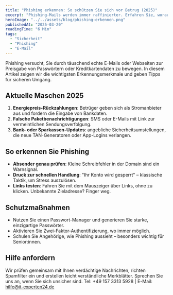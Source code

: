 ```yaml
---
title: "Phishing erkennen: So schützen Sie sich vor Betrug (2025)"
excerpt: "Phishing-Mails werden immer raffinierter. Erfahren Sie, worauf Sie 2025 achten müssen, um sich und Ihre Familie zu schützen."
heroImage: "../../assets/blog/phishing-erkennen.png"
publishedAt: "2025-03-20"
readingTime: "6 Min"
tags:
  - "Sicherheit"
  - "Phishing"
  - "E-Mail"
---
```


Phishing versucht, Sie durch täuschend echte E-Mails oder Webseiten zur Preisgabe von Passwörtern oder Kreditkartendaten zu bewegen. In diesem Artikel zeigen wir die wichtigsten Erkennungsmerkmale und geben Tipps für sicheren Umgang.

## Aktuelle Maschen 2025

1. **Energiepreis-Rückzahlungen**: Betrüger geben sich als Stromanbieter aus und fordern die Eingabe von Bankdaten.
2. **Falsche Paketbenachrichtigungen**: SMS oder E-Mails mit Link zur vermeintlichen Sendungsverfolgung.
3. **Bank- oder Sparkassen-Updates**: angebliche Sicherheitsumstellungen, die neue TAN-Generatoren oder App-Logins verlangen.

## So erkennen Sie Phishing

- **Absender genau prüfen**: Kleine Schreibfehler in der Domain sind ein Warnsignal.
- **Druck zur schnellen Handlung**: "Ihr Konto wird gesperrt" – klassische Taktik, um Stress auszulösen.
- **Links testen**: Fahren Sie mit dem Mauszeiger über Links, ohne zu klicken. Unbekannte Zieladresse? Finger weg.

## Schutzmaßnahmen

- Nutzen Sie einen Passwort-Manager und generieren Sie starke, einzigartige Passwörter.
- Aktivieren Sie Zwei-Faktor-Authentifizierung, wo immer möglich.
- Schulen Sie Angehörige, wie Phishing aussieht – besonders wichtig für Senior:innen.

## Hilfe anfordern

Wir prüfen gemeinsam mit Ihnen verdächtige Nachrichten, richten Spamfilter ein und erstellen leicht verständliche Merkblätter. Sprechen Sie uns an, wenn Sie sich unsicher sind. Tel: +49 157 3313 5928 | E-Mail: hilfe@it-experten24.de
